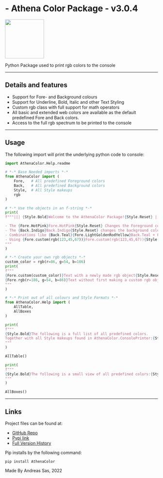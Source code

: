 # - Athena Color Package - v3.0.4
<img height="128" src="https://github.com/DirectiveAthena/VSC-AthenaColor/blob/master/Resources/AthenaColor.png?raw=true" width="128"/>
  
Python Package used to print rgb colors to the console


---  
## Details and features  
- Support for Fore- and Background colours  
- Support for Underline, Bold, Italic and other Text Styling  
- Custom rgb class with full support for math operators  
- All basic and extended web colors are available as the default predefined Fore and Back colors.
- Access to the full rgb spectrum to be printed to the console  
  
---  
  
## Usage  
The following import will print the underlying python code to console:
```python  
import AthenaColor.Help.readme
```

```python
# *-* Base Needed imports *-*
from AthenaColor import (
    Fore,   # All predefined Foreground colors
    Back,   # All predefined Background colors
    Style,  # All Style makeups
    rgb
)

# *-* Use the objects in an f-string *-*  
print(
f"""||| {Style.Bold}Welcome to the AthenaColor Package!{Style.Reset} |||  

- The {Fore.HotPink}Fore.HotPink{Style.Reset} Changes the Foreground color  
- The {Back.Indigo}Back.Indigo{Style.Reset} changes the background color  
- Combinations like {Back.Teal}{Fore.LightGoldenRodYellow}Back.Teal + Fore.LightGoldenRodYellow{Style.Reset} are also supported  
- Using {Fore.custom(rgb(123,45,67))}Fore.custom(rgb(123,45,67)){Style.Reset} will allow you to use custom rgb colors
"""
)

# *-* Create your own rgb objects *-*  
custom_color = rgb(r=86, g=54, b=186)
print(
f"""
{Fore.custom(custom_color)}Text with a newly made rgb object{Style.Reset}
{Fore.rgb(r=186, g=54, b=86)}Text without first making a custom rgb object{Style.Reset}
"""
)

# *-* Print out of all colours and Style Formats *-*  
from AthenaColor.Help import (
    AllTable,
    AllBoxes
)

print(
f"""
{Style.Bold}The following is a full list of all predefined colors.  
Together with all Style makeups found in AthenaColor.ConsolePrinter:{Style.Reset}
"""
)

AllTable()

print(
f"""
{Style.Bold}The following is a small view of all predefined colors:{Style.Reset}
"""
)

AllBoxes()
```  
---  
## Links  
Project files can be found at:  
- [GitHub Repo](https://github.com/DirectiveAthena/AthenaColor)   
- [Pypi link](https://pypi.org/project/AthenaColor/)  
- [Full Version History](https://github.com/DirectiveAthena/VSC-AthenaColor/blob/master/Docu/Version%20History.md)
  
Pip installs by the following command:   
```  
pip install AthenaColor  
```  
Made By Andreas Sas, 2022